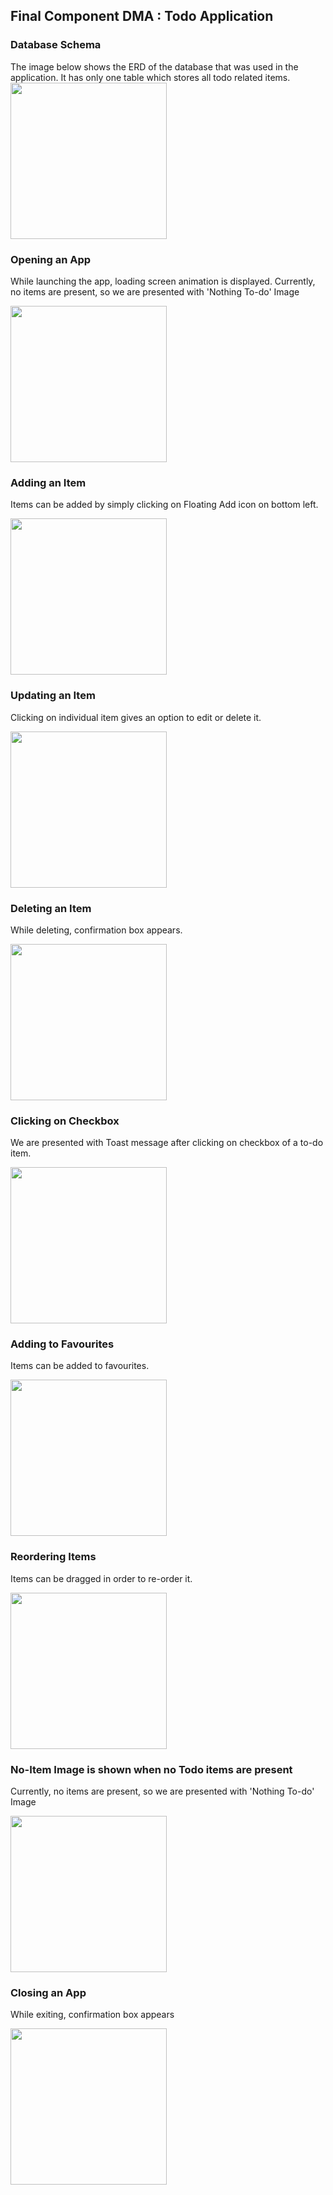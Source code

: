 
## Final Component DMA : Todo Application <br/>

### Database Schema
The image below shows the ERD of the database that was used in the application. It has only one table which stores all todo related items. <br/>
<img src="gif/erd.png" width="250">

### Opening an App
<p>While launching the app, loading screen animation is displayed. Currently, no items are present, so we are presented with 'Nothing To-do' Image</p>
<img src="gif/opening_gif.gif" width="250"/><br/>

### Adding an Item
<p>Items can be added by simply clicking on Floating Add icon on bottom left.</p>
<img src="gif/add_gif.gif" width="250"/><br/>

### Updating an Item
<p>Clicking on individual item gives an option to edit or delete it.</p>
<img src="gif/update_gif.gif" width="250"/><br/>

### Deleting an Item
<p>While deleting, confirmation box appears.</p>
<img src="gif/delete_gif.gif" width="250"/><br/>

### Clicking on Checkbox
<p>We are presented with Toast message after clicking on checkbox of a to-do item.</p>
<img src="gif/checkboxed_gif.gif" width="250"/><br/>

### Adding to Favourites
<p>Items can be added to favourites.</p>
<img src="gif/favourite_gif.gif" width="250">

### Reordering Items
<p>Items can be dragged in order to re-order it.</p>
<img src="gif/reorder_gif.gif" width="250"/><br/>

### No-Item Image is shown when no Todo items are present
<p>Currently, no items are present, so we are presented with 'Nothing To-do' Image</p>
<img src="gif/no-items.png" width="250"/><br/>

### Closing an App
<p> While exiting, confirmation box appears </p>
<img src="gif/closing_gif.gif" width="250"/><br/>
